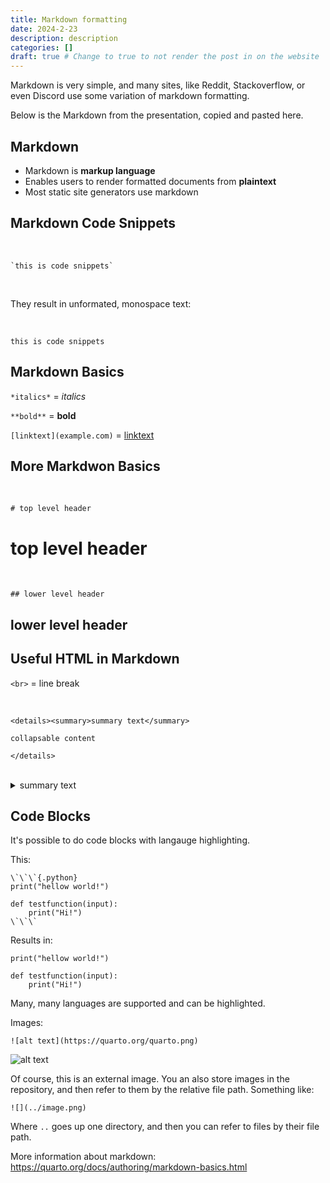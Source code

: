 ```yaml
---
title: Markdown formatting
date: 2024-2-23
description: description
categories: []
draft: true # Change to true to not render the post in on the website
---
```



Markdown is very simple, and many sites, like Reddit, Stackoverflow, or even Discord use some variation of markdown formatting.

Below is the Markdown from the presentation, copied and pasted here. 


## Markdown

* Markdown is **markup language**
* Enables users to render formatted documents from **plaintext**
* Most static site generators use markdown


## Markdown Code Snippets

<br>

```
`this is code snippets`
```

<br>

They result in unformated, monospace text:

<br>

`this is code snippets`

## Markdown Basics

`*italics*` = *italics*

`**bold**` = **bold**

`[linktext](example.com)` = [linktext](example.com)

## More Markdwon Basics

<br>

`# top level header`

<h1>top level header</h1>

<br>

`## lower level header`

<h2>lower level header<h2>

## Useful HTML in Markdown

`<br>` = line break

<br>

```{.html}
<details><summary>summary text</summary>

collapsable content

</details>
```

<br>

<details><summary>summary text</summary>collapsable content</details>


## Code Blocks

It's possible to do code blocks with langauge highlighting.

This:

```{.default}
\`\`\`{.python}
print("hellow world!")

def testfunction(input):
    print("Hi!")
\`\`\`
```

Results in:

```{.python}
print("hellow world!")

def testfunction(input):
    print("Hi!")
```

Many, many languages are supported and can be highlighted.

Images:

`![alt text](https://quarto.org/quarto.png)`


![alt text](https://quarto.org/quarto.png)

Of course, this is an external image. You an also store images in the repository, and then refer to them by the relative file path. Something like:

`![](../image.png)`

Where `..` goes up one directory, and then you can refer to files by their file path.


More information about markdown: <https://quarto.org/docs/authoring/markdown-basics.html>